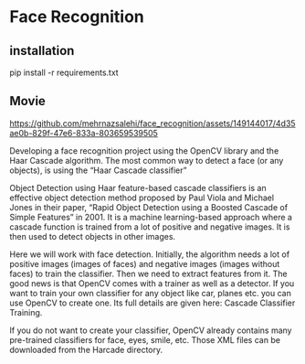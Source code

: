 # Face Recognition
## installation
pip install -r requirements.txt

## Movie

https://github.com/mehrnazsalehi/face_recognition/assets/149144017/4d35ae0b-829f-47e6-833a-803659539505

Developing a face recognition project using the OpenCV library and the Haar Cascade algorithm.
The most common way to detect a face (or any objects), is using the “Haar Cascade classifier”

Object Detection using Haar feature-based cascade classifiers is an effective object detection method proposed by Paul Viola and Michael Jones in their paper, “Rapid Object Detection using a Boosted Cascade of Simple Features” in 2001. It is a machine learning-based approach where a cascade function is trained from a lot of positive and negative images. It is then used to detect objects in other images.

Here we will work with face detection. Initially, the algorithm needs a lot of positive images (images of faces) and negative images (images without faces) to train the classifier. Then we need to extract features from it. The good news is that OpenCV comes with a trainer as well as a detector. If you want to train your own classifier for any object like car, planes etc. you can use OpenCV to create one. Its full details are given here: Cascade Classifier Training.

If you do not want to create your classifier, OpenCV already contains many pre-trained classifiers for face, eyes, smile, etc. Those XML files can be downloaded from the Harcade directory.
